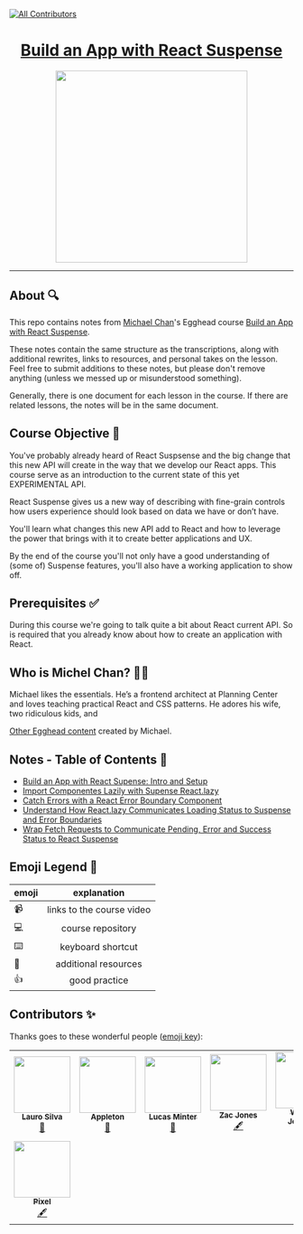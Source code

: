 
<!-- ALL-CONTRIBUTORS-BADGE:START - Do not remove or modify this section -->
[![All Contributors](https://img.shields.io/badge/all_contributors-7-orange.svg?style=flat-square)](#contributors-)
<!-- ALL-CONTRIBUTORS-BADGE:END -->

<h1 align="center"><a href="https://egghead.io/courses/build-an-app-with-the-aws-cloud-development-kit?af=4cexzz">Build an App with React Suspense</a></h1>

<p align="center"><img src="https://d2eip9sf3oo6c2.cloudfront.net/series/square_covers/000/000/399/full/React_Suspense_Final.png" width="340"></p>


---

## About 🔍

This repo contains notes from [Michael Chan](https://twitter.com/chantastic)'s Egghead course [Build an App with React Suspense](https://egghead.io/courses/build-an-app-with-react-suspense?af=4cexzz).

These notes contain the same structure as the transcriptions, along with additional rewrites, links to resources, and personal takes on the lesson. Feel free to submit additions to these notes, but please don't remove anything (unless we messed up or misunderstood something).

Generally, there is one document for each lesson in the course. If there are related lessons, the notes will be in the same document.

## Course Objective 💪

You've probably already heard of React Suspsense and the big change that this new API will create in the way that we develop our React apps. This course serve as an introduction to the current state of this yet EXPERIMENTAL API.

React Suspense gives us a new way of describing with fine-grain controls how users experience should look based on data we have or don’t have.

You'll learn what changes this new API add to React and how to leverage the power that brings with it to create better applications and UX.


By the end of the course you'll not only have a good understanding of (some of) Suspense features, you'll also have a working application to show off.


## Prerequisites ✅

During this course we're going to talk quite a bit about React current API. So is required that you already know about how to create an application with React. 


## Who is Michel Chan? 👨‍💻
Michael likes the essentials. He’s a frontend architect at Planning Center and loves teaching practical React and CSS patterns. He adores his wife, two ridiculous kids, and

[Other Egghead content](https://egghead.io/instructors/michael-chan) created by Michael.

## Notes - Table of Contents 📜

- [Build an App with React Supense: Intro and Setup](notes/101.md)
- [Import Componentes Lazily with Supense React.lazy](notes/102.md)
- [Catch Errors with a React Error Boundary Component](notes/103.md)
- [Understand How React.lazy Communicates Loading Status to Suspense and Error Boundaries](notes/104.md)
- [Wrap Fetch  Requests to Communicate Pending, Error and Success Status to React Suspense](notes/105.md)
## Emoji Legend 🧠

| emoji |        explanation        |
| ----- | :-----------------------: |
| 📹    | links to the course video |
| 💻    |     course repository     |
| ⌨️    |     keyboard shortcut     |
| 🤔    |   additional resources    |
| 👍    |       good practice       |

## Contributors ✨

Thanks goes to these wonderful people ([emoji key](https://allcontributors.org/docs/en/emoji-key)):
<!-- ALL-CONTRIBUTORS-LIST:START - Do not remove or modify this section -->
<!-- prettier-ignore-start -->
<!-- markdownlint-disable -->
<table>
  <tr>
    <td align="center"><a href="https://laurosilva.com"><img src="https://avatars2.githubusercontent.com/u/57044804?v=4" width="100px;" alt=""/><br /><sub><b>Lauro Silva</b></sub></a><br /><a href="https://github.com/eggheadio-projects/build-an-app-with-the-AWS-cloud-development-kit-notes/pulls?q=is%3Apr+reviewed-by%3Alaurosilvacom" title="Reviewed Pull Requests">👀</a></td>
    <td align="center"><a href="http://maggieappleton.com"><img src="https://avatars0.githubusercontent.com/u/5599295?v=4" width="100px;" alt=""/><br /><sub><b>Appleton</b></sub></a><br /><a href="#design-MaggieAppleton" title="Design">🎨</a></td>
    <td align="center"><a href="https://github.com/lsminter"><img src="https://avatars1.githubusercontent.com/u/26470581?v=4" width="100px;" alt=""/><br /><sub><b>Lucas Minter</b></sub></a><br /><a href="https://github.com/eggheadio-projects/build-an-app-with-the-AWS-cloud-development-kit-notes/pulls?q=is%3Apr+reviewed-by%3Alsminter" title="Reviewed Pull Requests">👀</a></td>
    <td align="center"><a href="https://zacjones.io"><img src="https://avatars2.githubusercontent.com/u/6188161?v=4" width="100px;" alt=""/><br /><sub><b>Zac Jones</b></sub></a><br /><a href="#content-zacjones93" title="Content">🖋</a></td>
    <td align="center"><a href="https://williamjohnson.dev/"><img src="https://avatars2.githubusercontent.com/u/40403549?v=4" width="100px;" alt=""/><br /><sub><b>William Johnson</b></sub></a><br /><a href="https://github.com/eggheadio-projects/build-an-app-with-the-AWS-cloud-development-kit-notes/pulls?q=is%3Apr+reviewed-by%3Awjohnson85" title="Reviewed Pull Requests">👀</a></td>
    <td align="center"><a href="https://ianjones.us/"><img src="https://avatars2.githubusercontent.com/u/4407263?v=4" width="100px;" alt=""/><br /><sub><b>Ian Jones</b></sub></a><br /><a href="#userTesting-theianjones" title="User Testing">📓</a></td>
  </tr>
  <tr>
    <td align="center"><a href="https://github.com/pixelsortr"><img src="https://avatars0.githubusercontent.com/u/54180211?v=4" width="100px;" alt=""/><br /><sub><b>Pixel</b></sub></a><br /><a href="#content-pixelsortr" title="Content">🖋</a></td>
  </tr>
</table>

<!-- markdownlint-enable -->
<!-- prettier-ignore-end -->
<!-- ALL-CONTRIBUTORS-LIST:END -->

